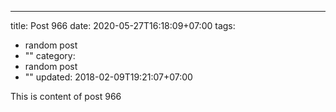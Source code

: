 ---
title: Post 966
date: 2020-05-27T16:18:09+07:00
tags:
  - random post
  - ""
category:
  - random post
  - ""
updated: 2018-02-09T19:21:07+07:00

This is content of post 966